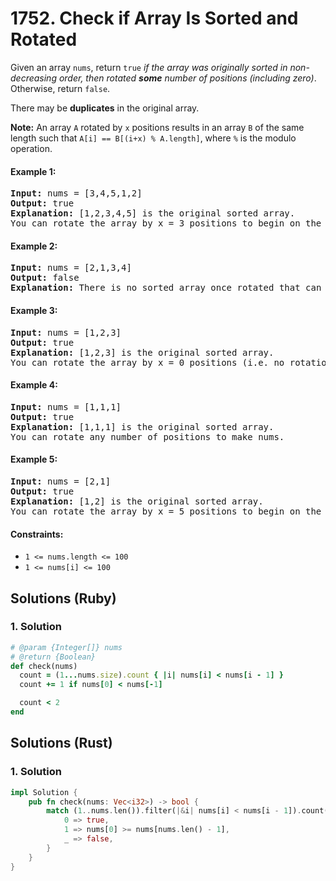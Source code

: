 # 1752. Check if Array Is Sorted and Rotated
Given an array `nums`, return `true` *if the array was originally sorted in non-decreasing order, then rotated **some** number of positions (including zero)*. Otherwise, return `false`.

There may be **duplicates** in the original array.

**Note:** An array `A` rotated by `x` positions results in an array `B` of the same length such that `A[i] == B[(i+x) % A.length]`, where `%` is the modulo operation.

#### Example 1:
<pre>
<strong>Input:</strong> nums = [3,4,5,1,2]
<strong>Output:</strong> true
<strong>Explanation:</strong> [1,2,3,4,5] is the original sorted array.
You can rotate the array by x = 3 positions to begin on the the element of value 3: [3,4,5,1,2].
</pre>

#### Example 2:
<pre>
<strong>Input:</strong> nums = [2,1,3,4]
<strong>Output:</strong> false
<strong>Explanation:</strong> There is no sorted array once rotated that can make nums.
</pre>

#### Example 3:
<pre>
<strong>Input:</strong> nums = [1,2,3]
<strong>Output:</strong> true
<strong>Explanation:</strong> [1,2,3] is the original sorted array.
You can rotate the array by x = 0 positions (i.e. no rotation) to make nums.
</pre>

#### Example 4:
<pre>
<strong>Input:</strong> nums = [1,1,1]
<strong>Output:</strong> true
<strong>Explanation:</strong> [1,1,1] is the original sorted array.
You can rotate any number of positions to make nums.
</pre>

#### Example 5:
<pre>
<strong>Input:</strong> nums = [2,1]
<strong>Output:</strong> true
<strong>Explanation:</strong> [1,2] is the original sorted array.
You can rotate the array by x = 5 positions to begin on the element of value 2: [2,1].
</pre>

#### Constraints:
* `1 <= nums.length <= 100`
* `1 <= nums[i] <= 100`

## Solutions (Ruby)

### 1. Solution
```Ruby
# @param {Integer[]} nums
# @return {Boolean}
def check(nums)
  count = (1...nums.size).count { |i| nums[i] < nums[i - 1] }
  count += 1 if nums[0] < nums[-1]

  count < 2
end
```

## Solutions (Rust)

### 1. Solution
```Rust
impl Solution {
    pub fn check(nums: Vec<i32>) -> bool {
        match (1..nums.len()).filter(|&i| nums[i] < nums[i - 1]).count() {
            0 => true,
            1 => nums[0] >= nums[nums.len() - 1],
            _ => false,
        }
    }
}
```
